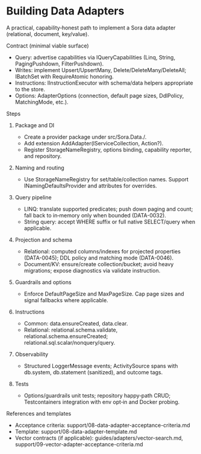 ﻿# Building Data Adapters

A practical, capability‑honest path to implement a Sora data adapter (relational, document, key/value).

Contract (minimal viable surface)
- Query: advertise capabilities via IQueryCapabilities (Linq, String, PagingPushdown, FilterPushdown).
- Writes: implement Upsert/UpsertMany, Delete/DeleteMany/DeleteAll; IBatchSet with RequireAtomic honoring.
- Instructions: IInstructionExecutor with schema/data helpers appropriate to the store.
- Options: AdapterOptions (connection, default page sizes, DdlPolicy, MatchingMode, etc.).

Steps
1) Package and DI
   - Create a provider package under src/Sora.Data.<Adapter>/.
   - Add extension Add<Adapter>Adapter(IServiceCollection, Action<AdapterOptions>?).
   - Register StorageNameRegistry, options binding, capability reporter, and repository.

2) Naming and routing
   - Use StorageNameRegistry for set/table/collection names. Support INamingDefaultsProvider and attributes for overrides.

3) Query pipeline
   - LINQ: translate supported predicates; push down paging and count; fall back to in‑memory only when bounded (DATA-0032).
   - String query: accept WHERE suffix or full native SELECT/query when applicable.

4) Projection and schema
   - Relational: computed columns/indexes for projected properties (DATA-0045); DDL policy and matching mode (DATA-0046).
   - Document/KV: ensure/create collection/bucket; avoid heavy migrations; expose diagnostics via validate instruction.

5) Guardrails and options
   - Enforce DefaultPageSize and MaxPageSize. Cap page sizes and signal fallbacks where applicable.

6) Instructions
   - Common: data.ensureCreated, data.clear.
   - Relational: relational.schema.validate, relational.schema.ensureCreated; relational.sql.scalar/nonquery/query.

7) Observability
   - Structured LoggerMessage events; ActivitySource spans with db.system, db.statement (sanitized), and outcome tags.

8) Tests
   - Options/guardrails unit tests; repository happy‑path CRUD; Testcontainers integration with env opt‑in and Docker probing.

References and templates
- Acceptance criteria: support/08-data-adapter-acceptance-criteria.md
- Template: support/08-data-adapter-template.md
- Vector contracts (if applicable): guides/adapters/vector-search.md, support/09-vector-adapter-acceptance-criteria.md
